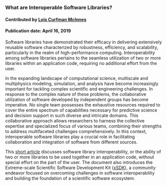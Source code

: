 ### What are Interoperable Software Libraries? 
#### Contributed by [Lois Curfman McInnes](http://github.com/curfman)

#### Publication date: April 16, 2019 

<!--deck start--->
Software libraries have demonstrated their efficacy in delivering extensively reusable software characterized by robustness, efficiency, and scalability, particularly in the realm of high-performance computing. Interoperability among software libraries pertains to the seamless utilization of two or more libraries within an application code, requiring no additional effort from the user.
<!--deck end--->

<!--body start--->
In the expanding landscape of computational science, multiscale and multiphysics modeling, simulation, and analysis have become increasingly important for tackling complex scientific and engineering challenges. In response to the complex nature of these problems, the collaborative utilization of software developed by independent groups has become imperative. No single team possesses the exhaustive resources required to cover the entire spectrum of capabilities necessary for predictive science and decision support in such diverse and intricate domains. This collaborative approach allows researchers to harness the collective expertise and specialized focus of various teams, combining their strengths to address multifaceted challenges comprehensively. In this context, interoperable software libraries play a crucial role in facilitating  collaboration and integration of software from different sources. 

This [short article](../Blog/UnderstandingInteroperableLibraries.md) discusses software library interoperability, or the ability of two or more libraries to be used together in an application code, without special effort on the part of the user. The document also introduces the Extreme-scale Scientific Software Development Kit ([xSDK](https://xsdk.info)), a community endeavor focused on overcoming challenges in software interoperability and building the foundation of a scientific software ecosystem.


<!--body end--->

<!---
Publish: yes
Pinned: yes
Topics: software interoperability
--->
